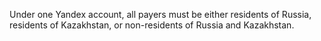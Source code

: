 Under one Yandex account, all payers must be either residents of Russia, residents of Kazakhstan, or non-residents of Russia and Kazakhstan.

